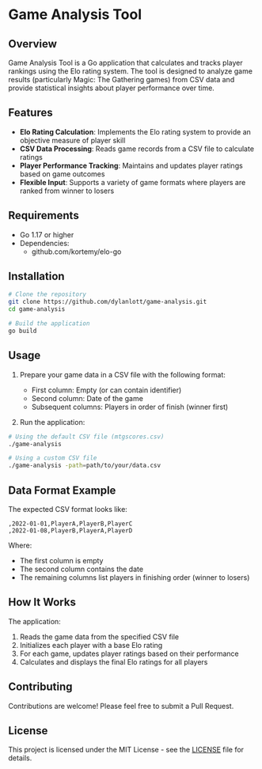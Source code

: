 # Game Analysis Tool

## Overview

Game Analysis Tool is a Go application that calculates and tracks player rankings using the Elo rating system. The tool is designed to analyze game results (particularly Magic: The Gathering games) from CSV data and provide statistical insights about player performance over time.

## Features

- **Elo Rating Calculation**: Implements the Elo rating system to provide an objective measure of player skill
- **CSV Data Processing**: Reads game records from a CSV file to calculate ratings
- **Player Performance Tracking**: Maintains and updates player ratings based on game outcomes
- **Flexible Input**: Supports a variety of game formats where players are ranked from winner to losers

## Requirements

- Go 1.17 or higher
- Dependencies:
  - github.com/kortemy/elo-go

## Installation

```bash
# Clone the repository
git clone https://github.com/dylanlott/game-analysis.git
cd game-analysis

# Build the application
go build
```

## Usage

1. Prepare your game data in a CSV file with the following format:
   - First column: Empty (or can contain identifier)
   - Second column: Date of the game
   - Subsequent columns: Players in order of finish (winner first)

2. Run the application:

```bash
# Using the default CSV file (mtgscores.csv)
./game-analysis

# Using a custom CSV file
./game-analysis -path=path/to/your/data.csv
```

## Data Format Example

The expected CSV format looks like:

```
,2022-01-01,PlayerA,PlayerB,PlayerC
,2022-01-08,PlayerB,PlayerA,PlayerD
```

Where:
- The first column is empty
- The second column contains the date
- The remaining columns list players in finishing order (winner to losers)

## How It Works

The application:
1. Reads the game data from the specified CSV file
2. Initializes each player with a base Elo rating
3. For each game, updates player ratings based on their performance
4. Calculates and displays the final Elo ratings for all players

## Contributing

Contributions are welcome! Please feel free to submit a Pull Request.

## License

This project is licensed under the MIT License - see the [LICENSE](LICENSE) file for details.

